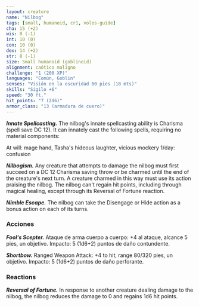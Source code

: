 ```yaml
---
layout: creature
name: "Nilbog"
tags: [small, humanoid, cr1, volos-guide]
cha: 15 (+2)
wis: 8 (-1)
int: 10 (0)
con: 10 (0)
dex: 14 (+2)
str: 8 (-1)
size: Small humanoid (goblinoid)
alignment: caótico maligno
challenge: "1 (200 XP)"
languages: "Común, Goblin"
senses: "Visión en la oscuridad 60 pies (18 mts)"
skills: "Sigilo +6"
speed: "30 ft."
hit_points: "7 (2d6)"
armor_class: "13 (armadura de cuero)"
---
```


***Innate Spellcasting.*** The nilbog's innate spellcasting ability is Charisma (spell save DC 12). It can innately cast the following spells, requiring no material components:

At will: mage hand, Tasha's hideous laughter, vicious mockery 1/day: confusion

***Nilbogism.*** Any creature that attempts to damage the nilbog must first succeed on a DC 12 Charisma saving throw or be charmed until the end of the creature's next turn. A creature charmed in this way must use its action praising the nilbog. The nilbog can't regain hit points, including through magical healing, except through its Reversal of Fortune reaction.

***Nimble Escape.*** The nilbog can take the Disengage or Hide action as a bonus action on each of its turns.

### Acciones

***Fool's Scepter.*** Ataque de arma cuerpo a cuerpo: +4 al ataque, alcance 5 pies, un objetivo. Impacto: 5 (1d6+2) puntos de daño contundente.

***Shortbow.*** Ranged Weapon Attack: +4 to hit, range 80/320 pies, un objetivo. Impacto: 5 (1d6+2) puntos de daño perforante.

### Reactions

***Reversal of Fortune.*** In response to another creature dealing damage to the nilbog, the nilbog reduces the damage to 0 and regains 1d6 hit points.